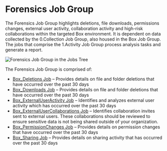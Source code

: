 # Forensics Job Group

The Forensics Job Group highlights deletions, file downloads, permissions changes, external user
activity, collaboration activity and high-risk collaborations within the targeted Box environment.
It is dependent on data collected by the 0.Collection Job Group, also housed in the Box Job Group.
The jobs that comprise the 1.Activity Job Group process analysis tasks and generate a report.

![Forensics Job Group in the Jobs Tree](/img/versioned_docs/accessanalyzer_11.6/accessanalyzer/admin/hostmanagement/jobstree.webp)

The Forensics Job Group is comprised of:

- [Box_Deletions Job](/docs/accessanalyzer/11.6/solutions/box/activity/forensics/box_deletions.md)
  – Provides details on file and folder deletions that have occurred over the past 30 days
- [Box_Downloads Job](/docs/accessanalyzer/11.6/solutions/box/activity/forensics/box_downloads.md)
  – Provides details on file and folder deletions that have occurred over the past 30 days
- [Box_ExternalUserActivity Job](/docs/accessanalyzer/11.6/solutions/box/activity/forensics/box_externaluseractivity.md)
  – Identifies and analyzes external user activity which has occurred over the past 30 days
- [Box_ExternalUserCollaborations Job](/docs/accessanalyzer/11.6/solutions/box/activity/forensics/box_externalusercollaborations.md)
  – Identifies collaboration invites sent to external users. These collaborations should be reviewed
  to ensure sensitive data is not being shared outside of your organization.
- [Box_PermissionChanges Job](/docs/accessanalyzer/11.6/solutions/box/activity/forensics/box_permissionchanges.md)
  – Provides details on permission changes that have occurred over the past 30 days
- [Box_Sharing Job](/docs/accessanalyzer/11.6/solutions/box/activity/forensics/box_sharing.md)
  – Provides details on sharing activity that has occurred over the past 30 days
